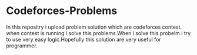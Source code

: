 # Codeforces-Problems

In this repositry i upload problem solution which are codeforces contest. when contest is running  i solve this problems.When i  solve this probelm i try to use very easy logic.Hopefully this solution are very useful for programmer.
